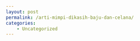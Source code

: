 ```yaml
---
layout: post
permalink: /arti-mimpi-dikasih-baju-dan-celana/
categories:
    - Uncategorized
---
```



